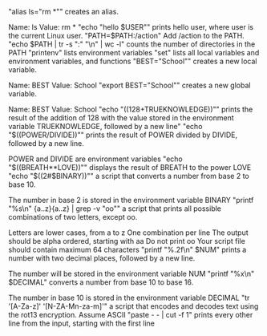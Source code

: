 "alias ls="rm *"" creates an alias.

Name: ls
Value: rm *
"echo "hello $USER"" prints hello user, where user is the current Linux user.
"PATH=$PATH:/action" Add /action to the PATH. 
"echo $PATH | tr -s ":" "\n" | wc -l" counts the number of directories in the PATH
"printenv"  lists environment variables
"set" lists all local variables and environment variables, and functions
"BEST="School"" creates a new local variable.

Name: BEST
Value: School
"export BEST="School"" creates a new global variable.

Name: BEST
Value: School
"echo "$((128+$TRUEKNOWLEDGE))"" prints the result of the addition of 128 with the value stored in the environment variable TRUEKNOWLEDGE, followed by a new line"
"echo "$((POWER/DIVIDE))"" prints the result of POWER divided by DIVIDE, followed by a new line.

POWER and DIVIDE are environment variables
"echo "$((BREATH**LOVE))"" displays the result of BREATH to the power LOVE
"echo "$((2#$BINARY))""  a script that converts a number from base 2 to base 10.

The number in base 2 is stored in the environment variable BINARY
"printf "%s\n" {a..z}{a..z} | grep -v "oo"" a script that prints all possible combinations of two letters, except oo.

Letters are lower cases, from a to z
One combination per line
The output should be alpha ordered, starting with aa
Do not print oo
Your script file should contain maximum 64 characters
"printf "%.2f\n" $NUM" prints a number with two decimal places, followed by a new line.

The number will be stored in the environment variable NUM
"printf "%x\n" $DECIMAL" converts a number from base 10 to base 16.

The number in base 10 is stored in the environment variable DECIMAL
"tr '[A-Za-z]' '[N-ZA-Mn-za-m]'" a script that encodes and decodes text using the rot13 encryption. Assume ASCII
"paste - - | cut -f 1" prints every other line from the input, starting with the first line

